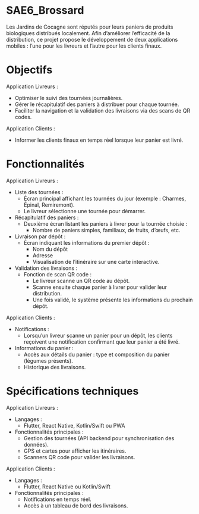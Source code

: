 # SAE6_Brossard

Les Jardins de Cocagne sont réputés pour leurs paniers de produits biologiques distribués localement. Afin d’améliorer l’efficacité de la distribution, ce projet propose le développement de deux applications mobiles : l’une pour les livreurs et l’autre pour les clients finaux.

# Objectifs
Application Livreurs :
  - Optimiser le suivi des tournées journalières.
  - Gérer le récapitulatif des paniers à distribuer pour chaque tournée.
  - Faciliter la navigation et la validation des livraisons via des scans de QR codes.

Application Clients :
  - Informer les clients finaux en temps réel lorsque leur panier est livré.

# Fonctionnalités
Application Livreurs :
  - Liste des tournées :
    - Écran principal affichant les tournées du jour (exemple : Charmes, Épinal, Remiremont).
    - Le livreur sélectionne une tournée pour démarrer.
  - Récapitulatif des paniers :
    - Deuxième écran listant les paniers à livrer pour la tournée choisie :
      - Nombre de paniers simples, familiaux, de fruits, d’œufs, etc.
  - Livraison par dépôt :
    - Écran indiquant les informations du premier dépôt :
      - Nom du dépôt
      - Adresse
      - Visualisation de l’itinéraire sur une carte interactive.
  - Validation des livraisons :
    - Fonction de scan QR code :
      - Le livreur scanne un QR code au dépôt.
      - Scanne ensuite chaque panier à livrer pour valider leur distribution.
      - Une fois validé, le système présente les informations du prochain dépôt.
      
Application Clients :
  - Notifications :
    - Lorsqu’un livreur scanne un panier pour un dépôt, les clients reçoivent une notification confirmant que leur panier a été livré.
  - Informations du panier :
    - Accès aux détails du panier : type et composition du panier (légumes présents).
    - Historique des livraisons.

# Spécifications techniques #
Application Livreurs :
  - Langages :
    - Flutter, React Native, Kotlin/Swift ou PWA
  - Fonctionnalités principales :
    - Gestion des tournées (API backend pour synchronisation des données).
    - GPS et cartes pour afficher les itinéraires.
    - Scanners QR code pour valider les livraisons.

Application Clients :
  - Langages :
    - Flutter, React Native ou Kotlin/Swift
  - Fonctionnalités principales :
    - Notifications en temps réel.
    - Accès à un tableau de bord des livraisons.

